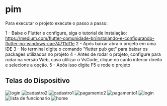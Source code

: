 # pim

Para executar o projeto execute o passo a passo:

1 - Baixe o Flutter e configure, siga o tutorial de instalação: https://medium.com/flutter-comunidade-br/instalando-e-configurando-flutter-no-windows-cae74711df1e
2 - Após baixar abra o projeto em uma IDE
3 - No terminal digite o comando "flutter pub get"  para baixar os packages utilizados no projeto
4 - Antes de rodar o projeto, configure para rodar na versão Web, caso utilizar o VsCode, clique no canto inferior direito e selecione a opção.
5 - Após isso digite F5 e rode o projeto

## Telas do Dispositivo


![login](https://github.com/Murilo-Furlaneto/Pim/assets/64844221/35abf930-b8f4-47e0-a723-cd78d3d97a54)
![cadastro2](https://github.com/Murilo-Furlaneto/Pim/assets/64844221/1c73df85-2938-4491-a512-7b3e8967c94a)
![cadastro1](https://github.com/Murilo-Furlaneto/Pim/assets/64844221/cca8bcfa-65c7-411b-a1c0-b0015fe52ccd)
![pagamento2](https://github.com/Murilo-Furlaneto/Pim/assets/64844221/d93c8af8-5b18-4600-bdf2-396efc5ad544)
![pagamento1](https://github.com/Murilo-Furlaneto/Pim/assets/64844221/cc63aad7-2100-4d14-84b4-5b163d3dd5bb)
![login](https://github.com/Murilo-Furlaneto/Pim/assets/64844221/1a94ced1-61fe-464b-b301-23cd6cfd951b)
![lista de funcionario](https://github.com/Murilo-Furlaneto/Pim/assets/64844221/27ed3016-6b1e-419f-8d03-cb287c1b296c)
![home](https://github.com/Murilo-Furlaneto/Pim/assets/64844221/61d608b3-ba96-4702-a602-2c0a80ae23ec)
